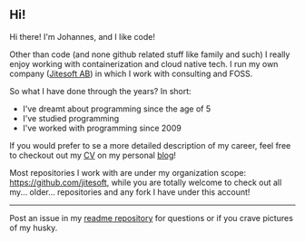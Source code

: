 ## Hi!

Hi there! I'm Johannes, and I like code!

Other than code (and none github related stuff like family and such) I really enjoy working with containerization and cloud native tech.
I run my own company ([Jitesoft AB](https://github.com/jitesoft)) in which I work with consulting and FOSS.

So what I have done through the years?
In short:

* I've dreamt about programming since the age of 5
* I've studied programming
* I've worked with programming since 2009

If you would prefer to se a more detailed description of my career, feel free to checkout out my [CV](https://jite.eu/CV) on my personal [blog](https://jite.eu)!

Most repositories I work with are under my organization scope: https://github.com/jitesoft, while you are totally welcome to check out all my... older... repositories
and any fork I have under this account!

---

Post an issue in my [readme repository](https://github.com/johannestegner/johannestegner) for questions or if you crave pictures of my husky.


<!--
**Johannestegner/Johannestegner** is a ✨ _special_ ✨ repository because its `README.md` (this file) appears on your GitHub profile.

Here are some ideas to get you started:

- 🔭 I’m currently working on ...
- 🌱 I’m currently learning ...
- 👯 I’m looking to collaborate on ...
- 🤔 I’m looking for help with ...
- 💬 Ask me about ...
- 📫 How to reach me: ...
- 😄 Pronouns: ...
- ⚡ Fun fact: ...
-->
